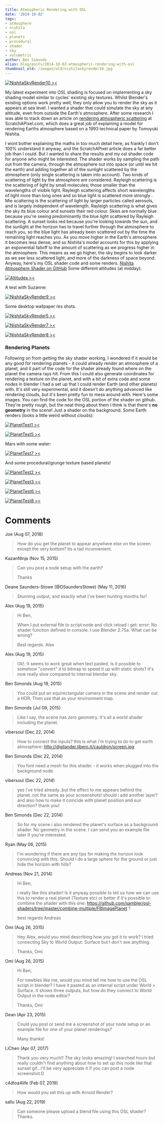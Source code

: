 ```yaml
---
title: Atmospheric Rendering with OSL
date: '2014-10-02'
tags:
- atmosphere
- nishita
- osl
- planets
- procedural
- shader
- sky
- volumetric
author: Ben Simonds
alias: blog/posts/2014-10-02-atmospheric-rendering-with-osl
thumbnail_old: /images/old/nishitaskyrender10.jpg
---
```


[![NishitaSkyRender10 ><](/images/old/nishitaskyrender10.jpg?w=470)](/images/old/nishitaskyrender10.jpg)


My latest experiment into OSL shading is focused on implementing a sky shading model similar to cycles' existing sky textures. Whilst Blender's existing options work pretty well, they only allow you to render the sky as it appears at sea level. I wanted a shader that could simulate the sky at any altitude, even from outside the Earth's atmosphere. After some research I was able to track down an article on [rendering atmospheric scattering](http://www.scratchapixel.com/lessons/3d-advanced-lessons/simulating-the-colors-of-the-sky/atmospheric-scattering/) at ScratchAPixel.com, which does a great job of explaining a model for rendering Earths atmosphere based on a 1993 technical paper by Tomoyuki Nishita. 

I wont bother explaining the maths in too much detail here, as frankly I don't 100% understand it anyway, and the ScratchAPixel article does a far better job than I could. But I wanted to share the results and my osl shader code for anyone who might be interested. The shader works by sampling the path out from the camera, through the atmosphere out into space (or until we hit the earth) and adding together all of the sunlight scattered by the atmosphere (only single scattering is taken into account). Two kinds of scattering of light by the atmosphere are considered. Rayleigh scattering is the scattering of light by small molecules; those smaller than the wavelengths of visible light. Rayleigh scattering affects short wavelengths of light more than long ones and so blue light is scattered more strongly . Mie scattering is the scattering of light by larger particles called aerosols, and is largely independent of wavelength. Rayleigh scattering is what gives the sky its blue colour and sunsets their red colour. Skies are normally blue because you're seeing predominantly the blue light scattered by Rayleigh scattering. A sunset looks red because you're looking towards the sun, and the sunlight at the horizon has to travel further through the atmosphere to reach you, so the blue light has already been scattered out by the time the remaining light reaches you. As you move higher in the Earth's atmosphere it becomes less dense, and so Nishita's model accounts for this by applying an exponential falloff to the amount of scattering as we progress higher in the atmosphere. This means as we go higher, the sky begins to look darker as we see less scattered light, and more of the darkness of space beyond. Anyway, here's my OSL shader code and some renders. [Nishita Atmosphere Shader on GitHub](https://github.com/BenSimonds/NishitaSky) Some different altitudes (at midday):

[![Altitudes ><](/images/old/altitudes.jpg?w=364)](/images/old/altitudes.jpg)


A test with Suzanne:

[![NishitaSkyRender9 ><](/images/old/nishitaskyrender9.jpg?w=470)](/images/old/nishitaskyrender9.jpg)


Some desktop wallpaper res shots.

[![NishitaSkyRender5 ><](/images/old/nishitaskyrender5.jpg?w=470)](/images/old/nishitaskyrender5.jpg)


[![NishitaSkyRender7 ><](/images/old/nishitaskyrender7.jpg?w=470)](/images/old/nishitaskyrender7.jpg)


[![NishitaSkyRender8 ><](/images/old/nishitaskyrender8.jpg?w=470)](/images/old/nishitaskyrender8.jpg)



### Rendering Planets

Following on from getting the sky shader working, I wondered if it would be any good for rendering planets - it could already render an atmosphere of a planet, and it part of the code for the shader already found where on the planet the camera rays hit. From this I could also generate coordinates for rendering a texture on the planet, and with a bit of extra code and some nodes in blender I had a set up that I could render Earth (and other planets) with. It's still very experimental, and it doesn't do anything advanced like rendering clouds, but it's been pretty fun to mess around with. Here's some images. You can find the code for the OSL portion of the shader on github. They're pretty rough, but the neat thing about them I think is that there's **no geometry** in the scene! Just a shader on the background. Some Earth renders (looks a little weird without clouds):

[![PlanetTest1 ><](/images/old/planettest1.jpg?w=470)](/images/old/planettest1.jpg)


[![PlanetTest5 ><](/images/old/planettest5.jpg?w=470)](/images/old/planettest5.jpg)


Mars with some water:

[![PlanetTest7 ><](/images/old/planettest7.jpg?w=470)](/images/old/planettest7.jpg)


And some procedural/grunge texture based planets!

[![PlanetTest2 ><](/images/old/planettest2.jpg?w=470)](/images/old/planettest2.jpg)


[![PlanetTest3 ><](/images/old/planettest3.jpg?w=470)](/images/old/planettest3.jpg)


[![PlanetTest6 ><](/images/old/planettest6.jpg?w=470)](/images/old/planettest6.jpg)


[![PlanetTest8 ><](/images/old/planettest8.jpg?w=470)](/images/old/planettest8.jpg)







# Comments


Joe (Aug 07, 2018)
> How do you get the planet to appear anywhere else on the screen except the very bottom? Its a tad inconvenient.

KazanNInja (Nov 15, 2015)
> Can you post a node setup with the earth?
> 
> Thanks

Deane Saunders-Stowe (@DSaundersStowe) (May 11, 2016)
> Stunning output, and exactly what I've been hunting months for!

Alex (Aug 19, 2015)
> Hi Ben,
> 
> When I put external file to script node and click reload i get:
> error: No shader function defined in console.
> I use Blender 2.75a. What can be wrong?
> 
> Best regards.
> Alex

Alex (Aug 19, 2015)
> Ok!. It seems to work great when text pasted.
> Is it possible to somehow "convert" it to bitmap to speed it up with static shots? It's now really slow compared to internal blender sky.

Ben Simonds (Aug 19, 2015)
> You could put an equirectangular camera in the scene and render out a HDR. Then use that as your environment map.

Ben Simonds (Jul 09, 2015)
> Like I say, the scene has *zero* geometry. It's all a world shader including the planet.

vibersoul (Dec 22, 2014)
> How to connect the inputs? this is what i'm trying to do to get earth atmosphere:
> http://digilander.libero.it/cauldron/screen.jpg

Ben Simonds (Dec 22, 2014)
> You font need a mesh for this shader - it works when plugged into the background node. 

vibersoul (Dec 22, 2014)
> yes i've tried already..but the effect to me appears behind the planet..not the same as your screenshots! should i add another layer? and also how to make it coincide with planet position and sun direction? thank you!

Ben Simonds (Dec 22, 2014)
> So for my scene i also rendered the planet's surface as a background shader. No geometry in the scene. I can send you an example file later if you're interested.

Ryan (May 06, 2015)
> I'm wondering if there are any tips for making the horizon look convincing with this. Should I do a large sphere for the ground or just hide the horizon with hills?

Andreas (Nov 21, 2014)
> Hi Ben, 
> 
> i really like this shader! Is it anyway possible to tell us how we can use this to render a real planet (Texture etc) or better if it's possible to combine the shader with this one: https://github.com/sambler/osl-shaders/tree/master/combine-multiple/FBImagePlanet ?
> 
> best regards 
> Andreas

Omi (Aug 26, 2015)
> Hey Alex, would you mind describing how you got it to work? I tried connecting Sky to World Output: Surface but I don't see anything.
> 
> Thanks,
> Omi

Omi (Aug 26, 2015)
> Hi Ben,
> 
> For newbies like me, would you mind tell me how to use the OSL script in blender? I have it pasted as an internal script under World &gt; Surface. It shows three outputs, but how do they connect to World Output in the node editor?
> 
> Thanks,
> Omi

Dean (Apr 23, 2015)
> Could you post or send me a screenshot of your node setup or an example file for one of your planet renderings?
> 
> Many thanks!

LiChen (Apr 07, 2017)
> Thank you very much!! The sky looks amazing!
> I searched hours but really couldn't find anything about how to set up this node like that sunset gif...I'll be very appreciate it if you can post a node screenshot:D

c4dtoa4life (Feb 07, 2019)
> How would you set this up with Arnold Render?

sallu (Aug 22, 2019)
> Can someone please upload a blend file using this OSL shader?
> Thanks.

